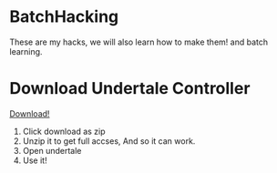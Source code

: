 # BatchHacking
These are my hacks, we will also learn how to make them! and batch learning.

# Download Undertale Controller
[Download!](https://mega.nz/folder/20o1UZhK#wtfg1TPJh75f-uLtp84K4g)
1. Click download as zip
2. Unzip it to get full accses, And so it can work.
3. Open undertale
4. Use it!
